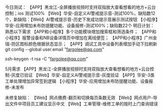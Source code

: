今日测试：
【APP】黑龙江-全屏播放视频时支持双指放大查看想看的地方+云台控制；ios 测试100%
【Web】华安-自定义AI警戒提示音-测试100%，缺陷数12个，新缺陷：【Web】AI警戒提示音-历史下发成功提示音展示测试按钮
【小程序】华安-应用增加未布防提醒功能、设备报修-测试100%；缺陷数22个
明日计划：
熟悉以下需求
【APP和小程序】多个功能模块增加搜索框和筛选条件；
【APP和小程序】报警设备和NB设备详情页中增加在离线便签；
【APP和小程序】广州金瑞-防区图标颜色根据状态显示；
【APP】调试工具中设备列表增加手动下拉刷新
git config --global user.email "fargolee@qq.com"


ssh-keygen -t rsa -C "fargolee@qq.com"


5月需求
【APP】黑龙江-全屏播放视频时支持双指放大查看想看的地方+云台控制-灰度已验证
【Web】华安-自定义AI警戒提示音-灰度验证
【APP】华安-3类工单处理增加异常签到逻辑
【小程序】华安-应用增加未布防提醒功能、设备报修-未发布

未修复缺陷：
【Web】网点缴费-翻页和切换每页条数无效
【Web】网点用户-导出文件中项目员工建议显示中文
【Web】工单管理-维修工单的按时上门查询错误
